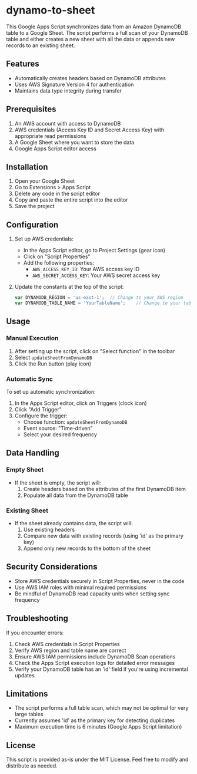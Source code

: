 # dynamo-to-sheet

This Google Apps Script synchronizes data from an Amazon DynamoDB table to a Google Sheet. The script performs a full scan of your DynamoDB table and either creates a new sheet with all the data or appends new records to an existing sheet.

## Features

- Automatically creates headers based on DynamoDB attributes
- Uses AWS Signature Version 4 for authentication
- Maintains data type integrity during transfer

## Prerequisites

1. An AWS account with access to DynamoDB
2. AWS credentials (Access Key ID and Secret Access Key) with appropriate read permissions
3. A Google Sheet where you want to store the data
4. Google Apps Script editor access

## Installation

1. Open your Google Sheet
2. Go to Extensions > Apps Script
3. Delete any code in the script editor
4. Copy and paste the entire script into the editor
5. Save the project

## Configuration

1. Set up AWS credentials:
   - In the Apps Script editor, go to Project Settings (gear icon)
   - Click on "Script Properties"
   - Add the following properties:
     - `AWS_ACCESS_KEY_ID`: Your AWS access key ID
     - `AWS_SECRET_ACCESS_KEY`: Your AWS secret access key

2. Update the constants at the top of the script:
   ```javascript
   var DYNAMODB_REGION = 'us-east-1';  // Change to your AWS region
   var DYNAMODB_TABLE_NAME = 'YourTableName';    // Change to your table name
   ```

## Usage

### Manual Execution
1. After setting up the script, click on "Select function" in the toolbar
2. Select `updateSheetFromDynamoDB`
3. Click the Run button (play icon)

### Automatic Sync
To set up automatic synchronization:

1. In the Apps Script editor, click on Triggers (clock icon)
2. Click "Add Trigger"
3. Configure the trigger:
   - Choose function: `updateSheetFromDynamoDB`
   - Event source: "Time-driven"
   - Select your desired frequency

## Data Handling

### Empty Sheet
- If the sheet is empty, the script will:
  1. Create headers based on the attributes of the first DynamoDB item
  2. Populate all data from the DynamoDB table

### Existing Sheet
- If the sheet already contains data, the script will:
  1. Use existing headers
  2. Compare new data with existing records (using 'id' as the primary key)
  3. Append only new records to the bottom of the sheet

## Security Considerations

- Store AWS credentials securely in Script Properties, never in the code
- Use AWS IAM roles with minimal required permissions
- Be mindful of DynamoDB read capacity units when setting sync frequency

## Troubleshooting

If you encounter errors:

1. Check AWS credentials in Script Properties
2. Verify AWS region and table name are correct
3. Ensure AWS IAM permissions include DynamoDB Scan operations
4. Check the Apps Script execution logs for detailed error messages
5. Verify your DynamoDB table has an 'id' field if you're using incremental updates

## Limitations

- The script performs a full table scan, which may not be optimal for very large tables
- Currently assumes 'id' as the primary key for detecting duplicates
- Maximum execution time is 6 minutes (Google Apps Script limitation)

## License

This script is provided as-is under the MIT License. Feel free to modify and distribute as needed.
